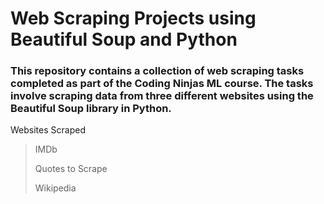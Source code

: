 # Web Scraping Projects using Beautiful Soup and Python


### This repository contains a collection of web scraping tasks completed as part of the Coding Ninjas ML course. The tasks involve scraping data from three different websites using the Beautiful Soup library in Python.

Websites Scraped
> IMDb
>
>  
> Quotes to Scrape
>
>
> Wikipedia
